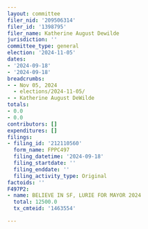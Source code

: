 ```yaml
---
layout: committee
filer_nid: '209506314'
filer_id: '1398795'
filer_name: Katherine August Dewilde
jurisdiction: ''
committee_type: general
election: '2024-11-05'
dates:
- '2024-09-18'
- '2024-09-18'
breadcrumbs:
- - Nov 05, 2024
  - elections/2024-11-05/
- - Katherine August DeWilde
totals:
- 0.0
- 0.0
contributors: []
expenditures: []
filings:
- filing_id: '212110560'
  form_name: FPPC497
  filing_datetime: '2024-09-18'
  filing_startdate: ''
  filing_enddate: ''
  filing_activity_type: Original
factoids: ''
F497P2:
- name: BELIEVE IN SF, LURIE FOR MAYOR 2024
  total: 12500.0
  tx_cmteid: '1463554'

---
```


